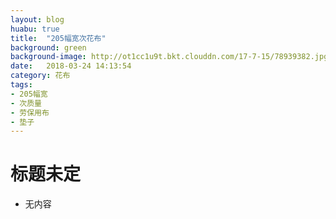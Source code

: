 ```yaml
---
layout: blog
huabu: true
title:  "205幅宽次花布"
background: green
background-image: http://ot1cc1u9t.bkt.clouddn.com/17-7-15/78939382.jpg
date:   2018-03-24 14:13:54
category: 花布
tags:
- 205幅宽
- 次质量
- 劳保用布
- 垫子
---
```


# 标题未定
- 无内容
